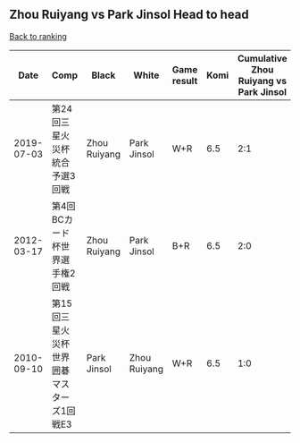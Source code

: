 ## Zhou Ruiyang vs Park Jinsol Head to head

[Back to ranking](../../index.md)




| **Date** | **Comp** | **Black** | **White** | **Game result** | **Komi** | **Cumulative Zhou Ruiyang vs Park Jinsol** | **Zhou Ruiyang streak** | **Park Jinsol streak** | 
| --- | --- | --- | --- | --- | --- | --- | --- | --- |
| 2019-07-03 | 第24回三星火災杯統合予選3回戦 | Zhou Ruiyang | Park Jinsol | W+R | 6.5 | 2:1 | 0 | 1 | 
| 2012-03-17 | 第4回BCカード杯世界選手権2回戦 | Zhou Ruiyang | Park Jinsol | B+R | 6.5 | 2:0 | 2 | 0 | 
| 2010-09-10 | 第15回三星火災杯世界囲碁マスターズ1回戦E3 | Park Jinsol | Zhou Ruiyang | W+R | 6.5 | 1:0 | 1 | 0 |




